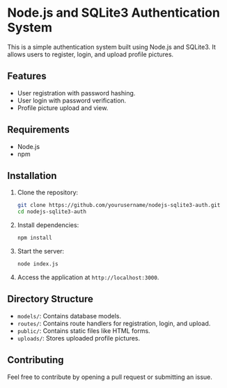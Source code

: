 # Node.js and SQLite3 Authentication System

This is a simple authentication system built using Node.js and SQLite3. It allows users to register, login, and upload profile pictures.

## Features
- User registration with password hashing.
- User login with password verification.
- Profile picture upload and view.

## Requirements
- Node.js
- npm

## Installation
1. Clone the repository:
   ```bash
   git clone https://github.com/yourusername/nodejs-sqlite3-auth.git
   cd nodejs-sqlite3-auth
   ```

2. Install dependencies:
   ```bash
   npm install
   ```

3. Start the server:
   ```bash
   node index.js
   ```

4. Access the application at `http://localhost:3000`.

## Directory Structure
- `models/`: Contains database models.
- `routes/`: Contains route handlers for registration, login, and upload.
- `public/`: Contains static files like HTML forms.
- `uploads/`: Stores uploaded profile pictures.

## Contributing
Feel free to contribute by opening a pull request or submitting an issue.